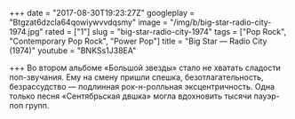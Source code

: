 +++
date = "2017-08-30T19:23:27Z"
googleplay = "Btgzat6dzcla64qowiywvvdqsmy"
image = "/img/b/big-star-radio-city-1974.jpg"
rated = ["1"]
slug = "big-star-radio-city-1974"
tags = ["Pop Rock", "Contemporary Pop Rock", "Power Pop"]
title = "Big Star — Radio City (1974)"
youtube = "BNKSs1J38EA"

+++
Во&nbsp;втором альбоме &laquo;Большой звезды&raquo; стало не&nbsp;хватать сладости поп-звучания. Ему на&nbsp;смену пришли спешка, безотлагательность, безрассудство&nbsp;&mdash; подлинная рок-н-ролльная эксцентричность. Одна только песня &laquo;Сентябрьская двшка&raquo; могла вдохновить тысячи пауэр-поп групп.